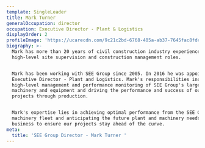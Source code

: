 ```yaml
---
template: SingleLeader
title: Mark Turner
generalOccupation: director
occupation: Executive Director - Plant & Logistics
displayOrder: 2
profileImage: 'https://ucarecdn.com/9c21c2bd-6768-405a-ab37-7645fac8fdc8/'
biography: >-
  Mark has more than 20 years of civil construction industry experience in
  high-level site supervision and construction management roles. 


  Mark has been working with SEE Group since 2005. In 2016 he was appointed the
  Executive Director - Plant and Logistics. Mark's responsibilities include the
  high-level management and performance monitoring of SEE Group's large fleet of
  machinery and equipment and driving the performance and success of our
  projects through production. 


  Mark's expertise lies in achieving optimal performance from the SEE Group
  machinery fleet and anticipating the future plant and machinery needs of our
  business to ensure our projects stay ahead of the curve.
meta:
  title: 'SEE Group Director - Mark Turner '
---
```


